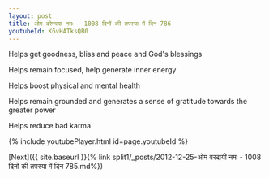 ```yaml
---
layout: post
title: ओम वरेण्यया नमः - 1008 दिनों की तपस्या में दिन 786
youtubeId: K6vHATksQB0
---
```

 
 
Helps get goodness, bliss and peace and God's blessings
 
Helps remain focused, help generate inner energy 
 
Helps boost physical and mental health 
 
Helps remain grounded and generates a sense of gratitude towards the greater power 
 
Helps reduce bad karma
 
 
 
 


{% include youtubePlayer.html id=page.youtubeId %}
 
[Next]({{ site.baseurl }}{% link  split1/_posts/2012-12-25-ओम वरदायी नमः - 1008 दिनों की तपस्या में दिन 785.md%})
 
